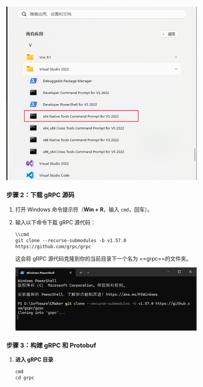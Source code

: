 ![image-20241205143939113](assets/image-20241205143939113.png)



### **步骤 2：下载 gRPC 源码**

1. 打开 Windows 命令提示符（**Win + R**，输入 `cmd`，回车）。

2. 输入以下命令下载 gRPC 源代码：

   ```
   \\cmd
   git clone --recurse-submodules -b v1.57.0 https://github.com/grpc/grpc
   ```

   这会将 gRPC 源代码克隆到你的当前目录下一个名为 ==grpc==的文件夹。

   ![image-20241205154222934](assets/image-20241205154222934.png)

### **步骤 3：构建 gRPC 和 Protobuf**

1. **进入 gRPC 目录**

   ```
   cmd
   cd grpc
   ```